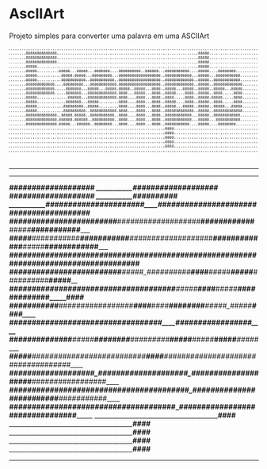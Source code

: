 # AscIIArt

Projeto simples para converter uma palavra em uma ASCIIArt



![alt text](https://github.com/jonatanreseck/AscIIArt/blob/main/exemplo.jpg?raw=true)


_________________________________________________________________________________________________________________
_________________________________________________________________________________________________________________
___________##############________________________________________________________________#####___________________
___________##############________________________________________________________________#####___________________
___________##############________________________________________________________________#####___________________
___________#####_________________________________________________________________________#####___________________
___________#####__________#####___#####___#######____##########__######___###########____#####____########_______
___________#####___________#####_#####___#########___###################__############___#####___###########_____
___________#####___________###########__###########__###################__#############__#####__############_____
___________#############____#########___############_###################__#############__#####__#############____
___________#############_____#######___#####___#####_#####__#####___####__#####___#####__#####__#####___#####____
___________#############_____#######___#############_####___#####___####__#####____####__#####__####_____####____
___________#####______________######___#############_####____####___####__####_____####__#####_#####_____####____
___________#####_____________#######___#####_________####____####___####__#####____####__#####__####_____####____
___________#####____________#########__#####_________####____####___####__#####___#####__#####__#####___#####____
___________#####____________##########__############_####____####___####__#############__#####__#############____
___________##############__#####_#####__###########__####____####___####__############___#####__############_____
___________##############_######_######__##########__####____####___####__############___#####___###########_____
___________##############_#####___######__########___####____####___####__###########____#####____########_______
__________________________________________________________________________####___________________________________
__________________________________________________________________________####___________________________________
__________________________________________________________________________####___________________________________
__________________________________________________________________________####___________________________________
__________________________________________________________________________####___________________________________
_________________________________________________________________________________________________________________

